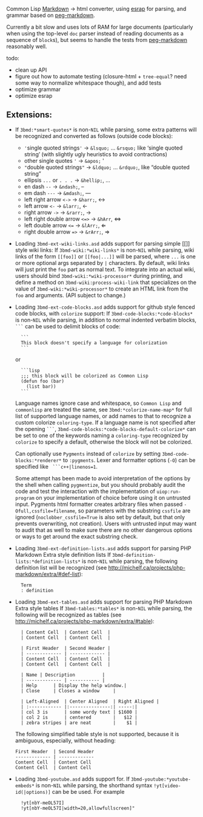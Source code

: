 Common Lisp [Markdown][] -> html converter, using [esrap][] for parsing, and grammar based on [peg-markdown][].

Currently a bit slow and uses lots of RAM for large documents (particularly when using the top-level `doc` parser instead of reading documents as a sequence of `block`s), but seems to handle the tests from [peg-markdown] reasonably well.

todo:

* clean up API
* figure out how to automate testing (closure-html + `tree-equal`? need some way to normalize whitespace though), and add tests
* optimize grammar
* optimize esrap

[markdown]: http://daringfireball.net/projects/markdown/
[esrap]: https://github.com/nikodemus/esrap
[peg-markdown]: https://github.com/jgm/peg-markdown
[peg/leg]: http://piumarta.com/software/peg/peg.1.html

## Extensions:

* If `3bmd:*smart-quotes*` is non-`NIL` while parsing, some extra patterns will be recognized and converted as follows (outside code blocks):
    * `'`single quoted strings`'` -> `&lsquo;` ... `&rsquo;` like &lsquo;single quoted string&rsquo;
      (with slightly ugly heuristics to avoid contractions)
    * other single quotes `'` -> `&apos;` &apos;
    * `"`double quoted strings`"` -> `&ldquo;` ... `&rdquo;`, like &ldquo;double quoted string&rdquo;
    * ellipsis `...` or `. . .` -> `&hellip;`, &hellip;
    * en dash `--` -> `&ndash;`, &ndash;
    * em dash `---` -> `&mdash;`, &mdash;
    * left right arrow `<->` -> `&harr;`, &harr;
    * left arrow `<-` -> `&larr;`, &larr;
    * right arrow `->` -> `&rarr;`, &rarr;
    * left right double arrow `<=>` -> `&hArr`, &hArr;
    * left double arrow `<=` -> `&lArr;`, &lArr;
    * right double arrow `=>` -> `&rArr;`, &rArr;

* Loading `3bmd-ext-wiki-links.asd` adds support for parsing simple [[]] style wiki links:
     If `3bmd-wiki:*wiki-links*` is non-`NIL` while parsing, wiki links of the form `[[foo]]` or `[[foo|...]]` will be parsed, where `...` is one or more optional args separated by `|` characters.
    By default, wiki links will just print the `foo` part as normal text. To integrate into an actual wiki, users should bind `3bmd-wiki:*wiki-processor*` during printing, and define a method on `3bmd-wiki:process-wiki-link` that specializes on the value of `3bmd-wiki:*wiki-processor*` to create an HTML link from the `foo` and arguments. (API subject to change.)


* Loading `3bmd-ext-code-blocks.asd` adds support for github style fenced code blocks, with `colorize` support:
      If `3bmd-code-blocks:*code-blocks*` is non-`NIL` while parsing, in addition to normal indented verbatim blocks, ```` ``` ```` can be used to delimit blocks of code:

        ```
        This block doesn't specify a language for colorization
        ```
    or

        ```lisp
        ;;; this block will be colorized as Common Lisp
        (defun foo (bar)
          (list bar))
        ```

    Language names ignore case and whitespace, so `Common Lisp` and `commonlisp` are treated the same, see `3bmd:*colorize-name-map*` for full list of supported language names, or add names to that to recognize a custom colorize `coloring-type`.
    If a language name is not specified after the opening ```` ``` ````, `3bmd-code-blocks:*code-blocks-default-colorize*` can be set to one of the keywords naming a `coloring-type` recognized by `colorize` to specify a default, otherwise the block will not be colorized.

    Can optionally use `Pygments` instead of `colorize` by setting `3bmd-code-blocks:*renderer*` to  `:pygments`. Lexer and formatter options (`-O`) can be specified like ```` ```c++|linenos=1````.

    Some attempt has been made to avoid interpretation of the options by the shell when calling `pygmentize`, but you should probably audit the code and test the interaction with the implementation of `uiop:run-program` on your implementation of choice before using it on untrusted input. Pygments html formatter creates arbitrary files when passed `-Ofull,cssfile=filename`, so parameters with the substring `cssfile` are ignored (`noclobber_cssfile=True` is also set by default, but that only prevents overwriting, not creation). Users with untrusted input may want to audit that as well to make sure there are no other dangerous options or ways to get around the exact substring check.


* Loading `3bmd-ext-definition-lists.asd` adds support for parsing PHP Markdown Extra style definition lists
     If `3bmd-definition-lists:*definition-lists*` is non-`NIL` while parsing, the following definition list will be recognized (see <http://michelf.ca/projects/php-markdown/extra/#def-list>):

        Term
        : definition

* Loading `3bmd-ext-tables.asd` adds support for parsing PHP Markdown Extra style tables
     If `3bmd-tables:*tables*` is non-`NIL` while parsing, the following will be recognized as tables (see <http://michelf.ca/projects/php-markdown/extra/#table>):

        | Content Cell  | Content Cell  |
        | Content Cell  | Content Cell  |

        | First Header  | Second Header |
        | ------------- | ------------- |
        | Content Cell  | Content Cell  |
        | Content Cell  | Content Cell  |

        | Name | Description          |
        | ------------- | ----------- |
        | Help      | Display the help window.|
        | Close     | Closes a window     |

        | Left-Aligned  | Center Aligned  | Right Aligned |
        | :------------ |:---------------:| -----:|
        | col 3 is      | some wordy text | $1600 |
        | col 2 is      | centered        |   $12 |
        | zebra stripes | are neat        |    $1 |

    The following simplified table style is not supported, because it is ambiguous,
especially, without heading:

    ```
    First Header  | Second Header
    ------------- | -------------
    Content Cell  | Content Cell
    Content Cell  | Content Cell
    ```

* Loading `3bmd-youtube.asd` adds support for. If `3bmd-youtube:*youtube-embeds*` is non-`NIL` while parsing, the shorthand syntax `!yt[video-id(|options)]` can be be used. For example

        !yt[nbY-meOL57I]
        !yt[nbY-meOL57I|width=20,allowfullscreen]"
